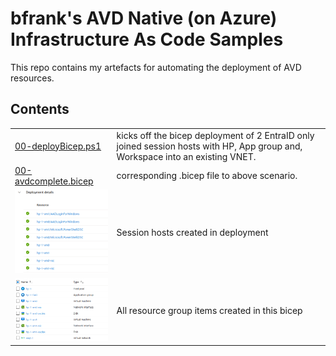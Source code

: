 # bfrank's AVD Native (on Azure) Infrastructure As Code Samples

This repo contains my artefacts for automating the deployment of AVD resources.

## Contents  
|  |  |
|--|--|
|[00-deployBicep.ps1](./00-deployBicep.ps1) | kicks off the bicep deployment of 2 EntraID only joined session hosts with HP, App group and, Workspace into an existing VNET. |
|[00-avdcomplete.bicep](./00-avdcomplete.bicep) | corresponding .bicep file to above scenario.   |
|[<img src="./png/00-imageA.png" width="200"/>](./png/00-imageA.png)| Session hosts created in deployment|
|[<img src="./png/00-imageB.png" width="200"/>](./png/00-imageB.png)| All resource group items created in this bicep |